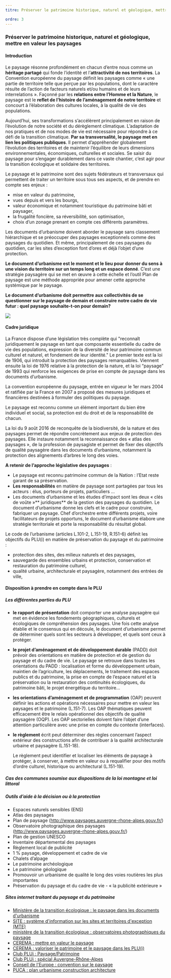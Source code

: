 ```yaml
---
titre: Préserver le patrimoine historique, naturel et géologique, mettre en valeur les paysages

ordre: 3
---
```

### Préserver le patrimoine historique, naturel et géologique, mettre en valeur les paysages

#### Introduction
Le paysage résonne profondément en chacun d’entre nous comme un **héritage partagé** qui fonde l’identité et l’**attractivité de nos territoires**. La Convention européenne du paysage définit les paysages comme « une partie de territoire telle que perçue par les populations, dont le caractère résulte de l’action de facteurs naturels et/ou humains et de leurs interrelations ». Façonné par les **relations entre l’Homme et la Nature**, le paysage est le **reflet de l’histoire de l’aménagement de notre territoire** et concourt à l’élaboration des cultures locales, à la qualité de vie des populations.

Aujourd’hui, ses transformations s’accélèrent principalement en raison de l’évolution de notre société et du dérèglement climatique. L’adaptation de nos pratiques et de nos modes de vie est nécessaire pour répondre à ce défi de la transition climatique. **Par sa transversalité, le paysage met en lien les politiques publiques**. Il permet d’appréhender globalement l’évolution des territoires et de maintenir l’équilibre de leurs dimensions environnementales, économiques, culturelles et sociales.
Se saisir du paysage pour s’engager durablement dans ce vaste chantier, c’est agir pour la transition écologique et solidaire des territoires.

Le paysage et le patrimoine sont des sujets fédérateurs et transversaux qui permettent de traiter un territoire sous tous ses aspects, et de prendre en compte ses enjeux :
- mise en valeur du patrimoine,
- vues depuis et vers les bourgs,
- valeur économique et notamment touristique du patrimoine bâti et paysager,
- la frugalité foncière, sa réversibilité, son optimisation,
- choix d’un zonage prenant en compte ces différents paramètres.

Les documents d’urbanisme doivent aborder le paysage sans classement hiérarchique et se préoccuper des paysages exceptionnels comme des paysages du quotidien. Et même, principalement de ces paysages du quotidien, car les sites d’exception font d’ores et déjà l’objet d’une protection.

**Le document d’urbanisme est le moment et le lieu pour donner du sens à une vision du territoire sur un temps long et un espace donné**. C’est une stratégie paysagère qui se met en œuvre à cette échelle et l’outil Plan de paysage est une méthode appropriée pour amener cette approche systémique par le paysage. 

**Le document d’urbanisme doit permettre aux collectivités de se questionner sur le paysage de demain et construire notre cadre de vie futur : quel paysage souhaite-t-on pour demain?**

 <img src="/images/Paysage.png"/>

#### Cadre juridique
La France dispose d’une législation très complète qui "reconnaît juridiquement le paysage en tant que composante essentielle du cadre de vie des populations, expression de la diversité de leur patrimoine commun culturel et naturel, et fondement de leur identité."  Le premier texte est la loi de 1906, qui introduit la protection des paysages remarquables. Viennent ensuite la loi de 1976 relative à la protection de la nature, et la loi “paysage” de 1993 qui renforce les exigences de prise en compte de paysage dans les documents d’urbanisme. 

La convention européenne du paysage, entrée en vigueur le 1er mars 2004 et ratifiée par la France en 2007 a proposé des mesures juridiques et financières destinées à formuler des politiques du paysage.

Le paysage est reconnu comme un élément important du bien être individuel et social, sa protection est du droit et de la responsabilité de chacun.

La loi du 9 août 2016 de reconquête de la biodiversité, de la nature et des paysages permet de répondre concrètement aux enjeux de protection des paysages. Elle instaure notamment la reconnaissance des « atlas des paysages », de la profession de paysagiste et permet de fixer des objectifs de qualité paysagère dans les documents d’urbanisme, notamment la protection des alignements d’arbres le long des voies.  

**A retenir de l’approche législative des paysages** :
- Le paysage est reconnu patrimoine commun de la Nation : l’Etat reste garant de sa préservation. 	
- **Les responsabilités** en matière de paysage sont partagées par tous les acteurs : élus, porteurs de projets, particuliers …
- Les documents d’urbanisme et les études d’impact sont les deux « clés de voûte »** juridiques** de la gestion des paysages du quotidien. Le document d’urbanisme donne les clefs et le cadre pour construire, fabriquer un paysage. Chef d’orchestre entre différents projets, voire facilitateurs de projets opportuns, le document d’urbanisme élabore une stratégie territoriale et porte la responsabilité du résultat global. 	

Le code de l’urbanisme (articles L.101-2, L.151-19, R.151-6) définit les objectifs du PLU(i) en matière de préservation du paysage et du patrimoine :
- protection des sites, des milieux naturels et des paysages,
- sauvegarde des ensembles urbains et protection, conservation et restauration du patrimoine culturel,
- qualité urbaine, architecturale et paysagère, notamment des entrées de ville,
    
#### Disposition à prendre en compte dans le PLU

##### Les différentes parties du PLU
- **le rapport de présentation** doit comporter une analyse paysagère qui met en évidence les fondements géographiques, culturels et écologiques de compréhension des paysages. Une fois cette analyse établie et le consensus qui en découle, le document d’urbanisme permet de déterminer quels sont les secteurs à développer, et quels sont ceux à protéger. 
 - **le projet d’aménagement et de développement durable** (PADD) doit prévoir des orientations en matière de protection et de gestion du paysage et du cadre de vie.
Le paysage se retrouve dans toutes les orientations du PADD : localisation et forme du développement urbain, maintien de l’agriculture, les déplacements, le traitement des espaces publics et du patrimoine, la prise en compte de l’espace naturel et la préservation ou  la restauration des continuités écologiques, du patrimoine bâti, le projet énergétique du territoire...
- **les orientations d’aménagement et de programmation** (OAP) peuvent définir les actions et opérations nécessaires pour mettre en valeur les paysages et le patrimoine (L.151-7).
Les OAP thématiques peuvent efficacement être le relais opérationnel des objectifs de qualité paysagère (OQP). Les OAP sectorielles doivent faire l’objet d’une attention particulière avec une prise en compte du contexte (interfaces).
 - **le règlement** écrit peut déterminer des règles concernant l’aspect extérieur des constructions afin de contribuer à la qualité architecturale urbaine et paysagère (L.151-18).
      
      Le règlement peut identifier et localiser les éléments de paysage à protéger, à conserver, à mettre en valeur ou à requalifier pour des motifs d’ordre culturel, historique ou architectural (L.151-19).
##### Cas des communes soumise aux dispositions de la loi montagne et loi littoral
           
##### Outils d’aide à la décision ou à la protection
 
- Espaces naturels sensibles (ENS)
- Atlas des paysages
- Plan de paysage (http://www.paysages.auvergne-rhone-alpes.gouv.fr/)
- Observatoire photographique des paysages (http://www.paysages.auvergne-rhone-alpes.gouv.fr/)
- Plan de gestion UNESCO
- Inventaire départemental des paysages
- Règlement local de publicité
- 1 % paysage, développement et cadre de vie
- Chalets d’alpage 
- Le patrimoine archéologique
- Le patrimoine géologique
- Promouvoir un urbanisme de qualité le long des voies routières les plus importantes
- Préservation du paysage et du cadre de vie - « la publicité extérieure » 

##### Sites internet traitant du paysage et du patrimoine 

- [Ministère de la transition écologique : le paysage dans les documents d'urbanisme](https://www.cohesion-territoires.gouv.fr/le-paysage-dans-les-documents-durbanisme)
- [SITE : système d'information sur les sites et territoires d'exception (MTE)](https://site.din.developpement-durable.gouv.fr/public/accueil;jsessionid=86CFE28C4BD3A294DFB8499616A18D89.tc_site_171_48)
- [ministère de la transition écologique : observatoires photographiques du paysage](https://objectif-paysages.developpement-durable.gouv.fr/les-observatoires-photographiques-du-paysage-21)
- [CEREMA : mettre en valeur le paysage](http://outil2amenagement.cerema.fr/mettre-en-valeur-le-patrimoine-bati-et-le-paysage-r428.html)
- [CEREMA : valoriser le patrimoine et le paysage dans les PLU(i)](http://outil2amenagement.cerema.fr/valoriser-le-patrimoine-et-le-paysage-dans-les-plu-r859.html)
- [Club PLUi : Paysage/Patrimoine](http://www.club-plui.logement.gouv.fr/paysage-patrimoine-r116.html)
- [Club PLUi : spécial Auvergne-Rhône-Alpes](http://www.club-plui.logement.gouv.fr/plui-paysage-et-patrimoine-un-dossier-special-du-r147.html)
- [Conseil de l'Europe : convention sur le paysage](https://www.coe.int/fr/web/landscape/reference-texts)
- [PUCA : plan urbanisme construction architecture](http://www.urbanisme-puca.gouv.fr/)
